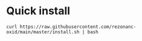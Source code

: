 # Quick install

`curl https://raw.githubusercontent.com/rezonanc-oxid/main/master/install.sh | bash`
